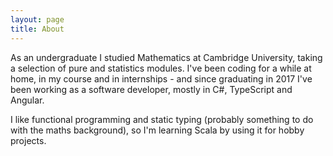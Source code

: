 ```yaml
---
layout: page
title: About
---
```


As an undergraduate I studied Mathematics at Cambridge University, taking a selection of pure and statistics modules. I've been coding for a while at home, in my course and in internships - and since graduating in 2017 I've been working as a software developer, mostly in C#, TypeScript and Angular.

I like functional programming and static typing (probably something to do with the maths background), so I'm learning Scala by using it for hobby projects.
